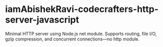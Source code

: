 # iamAbishekRavi-codecrafters-http-server-javascript
Minimal HTTP server using Node.js net module. Supports routing, file I/O, gzip compression, and concurrent connections—no http module.
